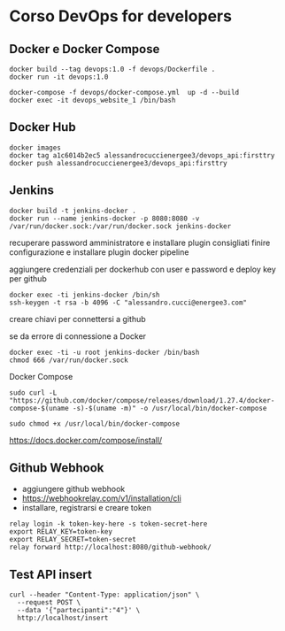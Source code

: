 # Corso DevOps for developers

## Docker e Docker Compose
```
docker build --tag devops:1.0 -f devops/Dockerfile .
docker run -it devops:1.0 

docker-compose -f devops/docker-compose.yml  up -d --build
docker exec -it devops_website_1 /bin/bash 
```

## Docker Hub
```
docker images
docker tag a1c6014b2ec5 alessandrocuccienergee3/devops_api:firsttry
docker push alessandrocuccienergee3/devops_api:firsttry
```

## Jenkins
```
docker build -t jenkins-docker . 
docker run --name jenkins-docker -p 8080:8080 -v /var/run/docker.sock:/var/run/docker.sock jenkins-docker
```

recuperare password amministratore e installare plugin consigliati
finire configurazione e installare plugin docker pipeline

aggiungere credenziali per dockerhub con user e password e deploy key per github

```
docker exec -ti jenkins-docker /bin/sh
ssh-keygen -t rsa -b 4096 -C "alessandro.cucci@energee3.com"
```
creare chiavi per connettersi a github

se da errore di connessione a Docker
```
docker exec -ti -u root jenkins-docker /bin/bash
chmod 666 /var/run/docker.sock
```

Docker Compose
```
sudo curl -L "https://github.com/docker/compose/releases/download/1.27.4/docker-compose-$(uname -s)-$(uname -m)" -o /usr/local/bin/docker-compose

sudo chmod +x /usr/local/bin/docker-compose
```

https://docs.docker.com/compose/install/

## Github Webhook

- aggiungere github webhook
- https://webhookrelay.com/v1/installation/cli
- installare, registrarsi e creare token

```
relay login -k token-key-here -s token-secret-here
export RELAY_KEY=token-key
export RELAY_SECRET=token-secret
relay forward http://localhost:8080/github-webhook/ 
```

## Test API insert 
```
curl --header "Content-Type: application/json" \
  --request POST \
  --data '{"partecipanti":"4"}' \
  http://localhost/insert
```